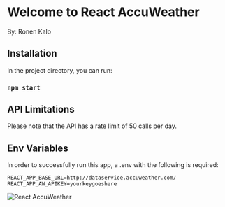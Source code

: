 # Welcome to React AccuWeather

By: Ronen Kalo

## Installation

In the project directory, you can run:

### `npm start`

## API Limitations

Please note that the API has a rate limit of 50 calls per day.

## Env Variables

In order to successfully run this app, a .env with the following is required:

`REACT_APP_BASE_URL=http://dataservice.accuweather.com/`
`REACT_APP_AW_APIKEY=yourkeygoeshere`

![React AccuWeather](https://lh3.googleusercontent.com/pw/AM-JKLV20ScT01EwNZaR6y138zanUgU2wAonyK63D68qMqJtQQdr8whm_6iJzUESNnIGEvNmF-JKoQ5UYXiE6qv_nDgTjstOmC2ZTNv8CA3iWegBcc1wNC3d-8xCvccd0x-lOezl50SB4v_5R8OWRSPr6_55=w2434-h1636-no?authuser=0)
